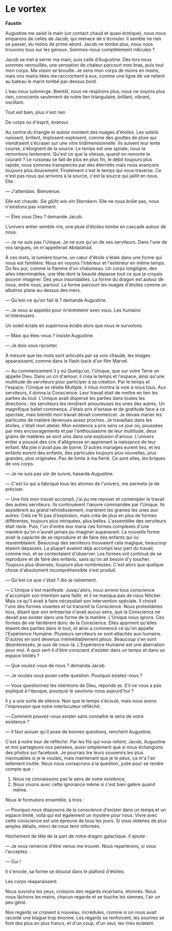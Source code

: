 # Le vortex

**Faustin**

Augustine me saisit la main (un contact chaud et quasi érotique), nous nous emparons de celles de Jacob, qui menace de s'écrouler.
Il semble ne rien se passer, du moins de prime abord.
Jacob ne tombe plus, nous nous trouvons tous sur les genoux.
Sommes-nous complètement ridicules ?

Jacob se met à serrer ma main, puis celle d'Augustine.
Dès lors nous sommes verrouillés, une sensation de chaleur parcourt mes bras, puis tout mon corps.
Ma vision se brouille.
Je sens mon corps de moins en moins, mais nos mains liées me raccrochent à eux, comme une ligne de vie retient au bateau le marin tombé par-dessus bord.

L'eau nous submerge.
Bientôt, nous ne respirons plus, nous ne voyons plus rien, conscients seulement de notre lien triangulaire, brillant, vibrant, oscillant.

Tout est bien, plus n'est rien

De corps ou d'esprit, évanoui.

Au centre du triangle et autour montent des nuages d'étoiles.
Les soleils naissent, brillent, implosent-explosent, comme des gouttes de pluie qui viendraient s'écraser sur une vitre tridimensionnelle.
Ils suivent leur lente course, s'éloignent de la source.
Le temps est une spirale, nous la remontons lentement.
Qu'est ce que la vitesse, quand on remonte le courant ?
Le ruisseau se fait de plus en plus fin, le débit toujours plus rapide, nous sommes transpercés par des éternités mais nous avançons toujours plus doucement.
Finalement c'est le temps qui nous traverse.
Ce n'est pas nous qui arrivons à la source, c'est la source qui jaillit en nous.
Elle :

— J'attendais. Bienvenue.

Elle est chaude.
*Sie glüht wie ein Sternkern.*
Elle ne nous brûle pas, nous n'existons pas vraiment.

— Êtes vous Dieu ? demande Jacob.

L'univers entier semble rire, une pluie d'étoiles tombe en cascade autour de nous.

— Je ne suis pas l'Unique.
Je ne suis qu'un de ses serviteurs.
Dans l'une de vos langues, on m'appellerait Abdalahad.

À ces mots, la lumière tourne, un cœur d'étoile s'étale dans une forme qui nous est familière.
Nous en voyons l'intérieur et l'extérieur en même temps.
Du feu pur, comme la flamme d'un chalumeau.
Un corps longiligne, des ailes interminables, une tête dont la beauté dépasse tout ce que je croyais pouvoir imaginer.
Des yeux insondables.
La forme du dragon est autour de nous, entre nous, partout.
La forme parcourt les nuages d'étoiles comme un albatros plane au-dessus des mers.

— Qu'est-ce qu'on fait là ? demande Augustine.

— Je vous ai appelés pour m'entretenir avec vous.
Les humains m'intéressent.

Un soleil éclate en supernova éclate alors que nous le survolons.

— Mais qui êtes-vous ? insiste Augustine.

— Je dois vous raconter.

À mesure que les mots sont articulés par sa voix chaude, les images apparaissent, comme dans le flash-back d'un film Marvel.

— Au commencement il y eu Quelqu'un, l'Unique, que sur votre Terre on appelle Dieu.
Dans un cri d'amour, il créa le temps et l'espace, ainsi qu'une multitude de serviteurs pour participer à sa création.
Par le temps et l'espace, l'Unique se révéla Multiple, il nous montra la voie à nous tous.
Aux serviteurs, il donna la Conscience.
Leur travail était de mettre en lien les parties du tout.
L'Unique avait dispersé les parties dans toutes les directions ; les serviteurs les rendirent amoureuses les unes des autres.
Un magnifique ballet commença.
J'étais pris d'extase et de gratitude face à ce spectale, mais bientôt mon travail devait commencer.
Je devais marier les particules de matière devenues assez proches.
Je travaillais dans les étoiles, c'était mon atelier.
Mon existence a pris sens ce jour où, poussées par mes encouragements et par l'enthousiasme de leur multitude, deux grains de matières se sont unis dans une explosion d'amour.
L'univers entier a poussé des cris d'allégresse en apprenant la naissance de leur enfant. Ma joie n'avait pas de borne.
D'autres mariages eurent lieu, et les enfants eurent des enfants, des particules toujours plus nouvelles, plus grandes, plus originales.
Pas de limite à ma fierté.
Ce sont elles, les briques de vos corps.

— Je ne suis pas sûr de suivre, hasarda Augustine.

— C'est lui qui a fabriqué tous les atomes de l'univers,
me permets-je de préciser.

— Une fois mon travail accompli, j'ai pu me reposer et contempler le travail des autres serviteurs.
Ils continuèrent l'œuvre commandée par l'Unique.
Ils assistèrent au grand refroidissement, marièrent les graines les unes aux autres.
Cela ne fit pas d'explosion, mais créa de plus en plus de formes différentes, toujours plus intriquées, plus belles.
L'assemblée des serviteurs était ravie.
Puis, l'un d'entre eux maria ces formes complexes d'une manière qu'on n'aurait jamais pu imaginer auparavant.
La nouvelle forme avait la capacité de se reproduire et de faire des enfants qui lui ressemblaient.
Beaucoup des serviteurs trouvaient cela magique, beaucoup étaient dépassés.
La plupart avaient déjà accompli leur part du travail, comme moi, et se contentaient d'observer.
Les formes ont continué de se reproduire et de faire des enfants, sans qu'on ait besoin d'y toucher.
Toujours plus diverses, toujours plus nombreuses.
C'est alors que quelque chose d'absolument incompréhensible s'est produit.

— Qu'est-ce que c'était ? dis-je naïvement.

— L'Unique s'est manifesté.
Jusqu'alors, nous avions tous conscience d'accomplir son intention sans faillir, et il ne manqua pas de nous féliciter.
Mais ce qu'il avait à faire nécessitait son intervention spéciale.
Il choisit l'une des formes vivantes et lui transmit la Conscience.
Nous protestâmes tous, disant que son entreprise n'avait aucun sens, que la Conscience ne devait pas exister dans une forme de la matière.
L'Unique nous ignora.
Ces formes de vie héritèrent donc de la Conscience.
Elles apprirent qu'elles étaient des parties dans le tout, et ainsi a commencé ce qu'on appelle l'Expérience Humaine.
Plusieurs serviteurs se sont attachés aux humains.
D'autres en sont devenus irrémédiablement jaloux.
Beaucoup s'en sont désintéressés, je suis de ceux-là.
L'Expérience Humaine est une aberration pour moi.
À quoi sert-il d'être conscient d'exister dans un temps et dans un espace limités ?

— Que voulez-vous de nous ? demanda Jacob.

— Je voulais vous poser cette question.
Pourquoi existez-vous ?

— Vous questionnez les intentions de Dieu, réponds-je.
S'il ne vous a pas expliqué à l'époque, pourquoi le saurions-nous aujourd'hui ?

Il y a une sorte de silence.
Non que le temps s'écoule, mais nous avons l'impression que notre interlocuteur réfléchit.

— Comment pouvez-vous exister sans connaître le sens de votre existence ?

— Il faut avouer qu'il pose de bonnes questions, renchérit Augustine.

C'est à notre tour de réfléchir.
Par les fils qui nous relient, Jacob, Augustine et moi partageons nos pensées, aussi simplement que si nous échangions des photos sur facebook.
Je pourrais lire leurs souvenirs les plus inavouables si je le voulais, mais maintenant que je le peux, ça m'a l'air tellement inutile.
Nous nous consacrons à la question, juste pour se rendre compte que :

1. Nous ne connaissons pas le sens de notre existence,
2. Nous vivons avec cette ignorance même si c'est bien galère quand même.

Nous le formulons ensemble, à trois :

— Pourquoi nous disposons de la conscience d'exister dans un temps et un espace limité, voilà qui est également un mystère pour nous.
Vivre avec cette conscience est une épreuve de tous les jours.
Si vous obtenez de plus amples détails, merci de nous tenir informés.

Hochement de tête de la part de notre dragon galactique.
Il ajoute :

— Je vous remercie d'être venus me trouver.
Nous reparlerons, si vous l'acceptez.

— Oui !

Il s'envole, sa forme se dissout dans le plafond d'étoiles.

Les corps réaparaissent.

Nous ouvrons les yeux, croisons des regards incertains, étonnés.
Nous nous lâchons les mains, chacun regarde et se touche les siennes, l'air un peu gêné.

Nos regards se croisent à nouveau, incrédules, comme si on nous avait raconté une blague trop énorme.
Les regards se renforcent, les sourires se font des plus en plus francs, et d'un coup, d'un seul, les rires éclatent.
